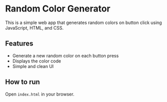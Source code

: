 # Random Color Generator

This is a simple web app that generates random colors on button click using JavaScript, HTML, and CSS.

## Features

- Generate a new random color on each button press
- Displays the color code
- Simple and clean UI

## How to run

Open `index.html` in your browser.
